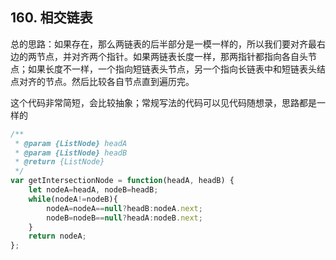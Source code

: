 ## 160. 相交链表
总的思路：如果存在，那么两链表的后半部分是一模一样的，所以我们要对齐最右边的两节点，并对齐两个指针。如果两链表长度一样，那两指针都指向各自头节点；如果长度不一样，一个指向短链表头节点，另一个指向长链表中和短链表头结点对齐的节点。然后比较各自节点直到遍历完。

这个代码非常简短，会比较抽象；常规写法的代码可以见代码随想录，思路都是一样的
```javascript
/**
 * @param {ListNode} headA
 * @param {ListNode} headB
 * @return {ListNode}
 */
var getIntersectionNode = function(headA, headB) {
    let nodeA=headA, nodeB=headB;
    while(nodeA!=nodeB){
        nodeA=nodeA==null?headB:nodeA.next;
        nodeB=nodeB==null?headA:nodeB.next;
    }
    return nodeA;    
};
```